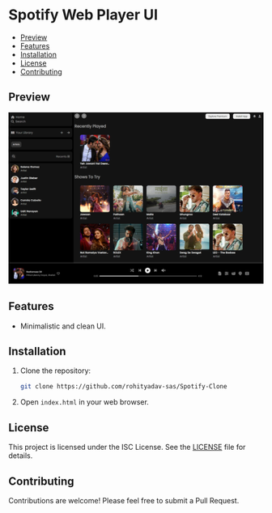 # Spotify Web Player UI

- [Preview](#preview)
- [Features](#features)
- [Installation](#installation)
- [License](#license)
- [Contributing](#contributing)

## Preview
![preview.png](./assets/preview.png?raw=true)

## Features
- Minimalistic and clean UI.

## Installation
1. Clone the repository:
   ```bash
   git clone https://github.com/rohityadav-sas/Spotify-Clone
   ```

2. Open ```index.html``` in your web browser.

## License

This project is licensed under the ISC License. See the [LICENSE](./LICENSE) file for details.

## Contributing

Contributions are welcome! Please feel free to submit a Pull Request.